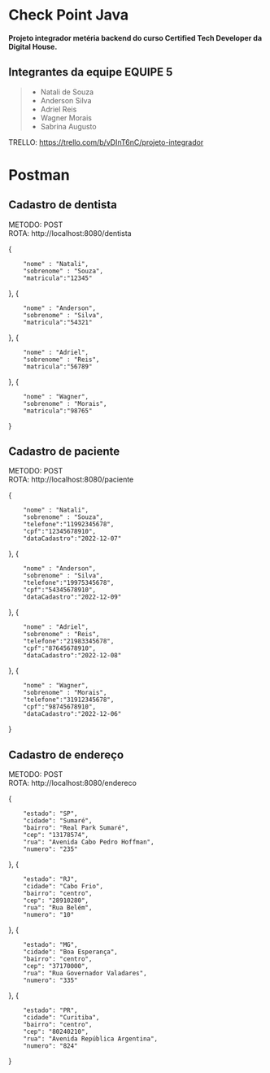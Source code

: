 # Check Point Java 
#### Projeto integrador metéria backend do curso Certified Tech Developer da Digital House.

##  Integrantes da equipe EQUIPE 5
> * Natali de Souza <br>
> * Anderson Silva <br>
> * Adriel Reis <br>
> * Wagner Morais
> * Sabrina Augusto

TRELLO: https://trello.com/b/vDInT6nC/projeto-integrador

# Postman
## Cadastro de dentista
METODO: POST <br>
ROTA: http://localhost:8080/dentista 

{

        "nome" : "Natali",
        "sobrenome" : "Souza",
        "matricula":"12345"
},
{

        "nome" : "Anderson",
        "sobrenome" : "Silva",
        "matricula":"54321"
},
{

        "nome" : "Adriel",
        "sobrenome" : "Reis",
        "matricula":"56789"
},
{

        "nome" : "Wagner",
        "sobrenome" : "Morais",
        "matricula":"98765"
}
## Cadastro de paciente
METODO: POST <br>
ROTA: http://localhost:8080/paciente

{

        "nome" : "Natali",
        "sobrenome" : "Souza",
        "telefone":"11992345678",
        "cpf":"12345678910",
        "dataCadastro":"2022-12-07"
},
{

        "nome" : "Anderson",
        "sobrenome" : "Silva",
        "telefone":"19975345678",
        "cpf":"54345678910",
        "dataCadastro":"2022-12-09"
},
{

        "nome" : "Adriel",
        "sobrenome" : "Reis",
        "telefone":"21983345678",
        "cpf":"87645678910",
        "dataCadastro":"2022-12-08"
},
{

        "nome" : "Wagner",
        "sobrenome" : "Morais",
        "telefone":"31912345678",
        "cpf":"98745678910",
        "dataCadastro":"2022-12-06"
}
## Cadastro de endereço
METODO: POST <br>
ROTA: http://localhost:8080/endereco

{

        "estado": "SP",
        "cidade": "Sumaré",
        "bairro": "Real Park Sumaré",
        "cep": "13178574",
        "rua": "Avenida Cabo Pedro Hoffman",
        "numero": "235"
},
{

        "estado": "RJ",
        "cidade": "Cabo Frio",
        "bairro": "centro",
        "cep": "28910280",
        "rua": "Rua Belém",
        "numero": "10"
},
{

        "estado": "MG",
        "cidade": "Boa Esperança",
        "bairro": "centro",
        "cep": "37170000",
        "rua": "Rua Governador Valadares",
        "numero": "335"
},
{

        "estado": "PR",
        "cidade": "Curitiba",
        "bairro": "centro",
        "cep": "80240210",
        "rua": "Avenida República Argentina",
        "numero": "824"
}
